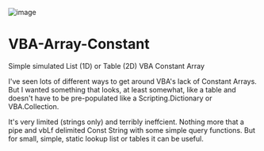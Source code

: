 ![image](https://github.com/user-attachments/assets/c7c64e7d-96cd-47d0-b43b-c87af43e09ac)

# VBA-Array-Constant
Simple simulated List (1D) or Table (2D) VBA Constant Array

I've seen lots of different ways to get around VBA's lack of Constant Arrays. But I wanted something that looks, at least somewhat, like a table and doesn't have to be pre-populated like a Scripting.Dictionary or VBA.Collection.

It's very limited (strings only) and terribly ineffcient. Nothing more that a pipe and vbLf delimited Const String with some simple query functions. But for small, simple, static lookup list or tables it can be useful.
